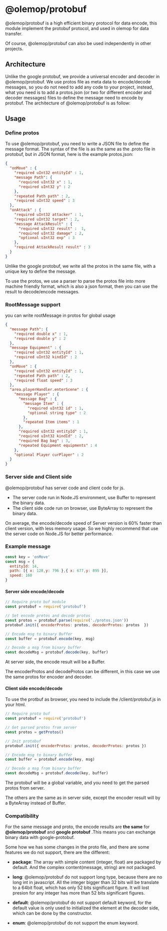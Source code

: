 # @olemop/protobuf

@olemop/protobuf is a high efficient binary protocol for data encode, this module implement the protobuf protocol, and used in olemop for data transfer.

Of course, @olemop/protobuf can also be used independently in other projects.

## Architecture

Unlike the google protobuf, we provide a universal encoder and decoder in @olemop/protobuf. We use protos file as meta data to encode/decode messages, so you do not need to add any code to your project, instead, what you need is to add a protos.json (or two for different encoder and decoder messages) files to define the message need to encode by protobuf. The architecture of @olemop/protobuf is as follow:

## Usage

### Define protos

To use @olemop/protobuf, you need to write a JSON file to define the message format. The syntax of the file is as the same as the .proto file in protobuf, but in JSON format, here is the example protos.json:

```json
{
  "onMove" : {
    "required uInt32 entityId" : 1,
    "message Path": {
      "required uInt32 x" : 1,
      "required uInt32 y" : 2
    },
    "repeated Path path" : 2,
    "required uInt32 speed" : 3
  },
  "onAttack" : {
    "required uInt32 attacker" : 1,
    "required uInt32 target" : 2,
    "message AttackResult" : {
      "required uInt32 result" :  1,
      "required uInt32 damage" : 2,
      "optional uInt32 exp" : 3
    },
    "required AttackResult result" : 3
  }
}
```

Unlike the google protobuf, we write all the protos in the same file, with a unique key to define the message.

To use the protos, we use a parser to parse the protos file into more machine friendly format, which is also a json format, then you can use the result to decode/encode messages.

### RootMessage support

you can write rootMessage in protos for global usage

```json
{
  "message Path": {
    "required double x" : 1,
    "required double y" : 2
  },
  "message Equipment" : {
    "required uInt32 entityId" : 1,
    "required uInt32 kindId" : 2
  },
  "onMove" : {
    "required uInt32 entityId" : 1,
    "repeated Path path" : 2,
    "required float speed" : 3
  },
  "area.playerHandler.enterScene" : {
    "message Player" : {
      "message Bag" : {
        "message Item" : {
          "required uInt32 id" : 1,
          "optional string type" : 2
        },
        "repeated Item items" : 1
      },
      "required uInt32 entityId" : 1,
      "required uInt32 kindId" : 2,
      "required Bag bag" : 3,
      "repeated Equipment equipments" : 4
    },
    "optional Player curPlayer" : 2
  }
}
```

### Server side and Client side

@olemop/protobuf has server code and client code for js.

- The server code run in Node.JS environment, use Buffer to represent the binary data.
- The client side code run on browser, use ByteArray to represent the binary data.

On average, the encode/decode speed of Server version is 60% faster than client version, with less memory usage. So we highly recommend that use the server code on Node.JS for better performance.

### Example message

```javascript
const key = 'onMove'
const msg = {
  entityId: 14,
  path: [{ x: 128,y: 796 },{ x: 677,y: 895 }],
  speed: 160
}
```

#### Server side encode/decode

```javascript
// Require proto buf module
const protobuf = require('protobuf')

// Set encode protos and decode protos
const protos = protobuf.parse(require('./protos.json'))
protobuf.init({ encoderProtos: protos, decoderProtos: protos  })

// Encode msg to binary Buffer
const buffer = protobuf.encode(key, msg)

// Decode a msg from binary buffer
const decodeMsg = protobuf.decode(key, buffer)
```

At server side, the encode result will be a Buffer.

The encoderProtos and decodeProtos can be different, in this case we use the same protos for encoder and decoder.

#### Client side encode/decode

To use the protbuf as browser, you need to include the /client/protobuf.js in your html.

```javascript
// Require proto buf
const protobuf = require('protobuf')

// Get parsed protos from server
const protos = getProtos()

// Init protobuf
protobuf.init({ encoderProtos: protos, decoderProtos: protos })

// Encode msg to binary Buffer
const buffer = protobuf.encode(key, msg)

// Decode a msg from binary buffer
const decodeMsg = protobuf.decode(key, buffer)
```

The protobuf will be a global variable, and you need to get the parsed protos from server.

The others are the same as in server side, except the encoder result will by a ByteArray instead of Buffer.

### Compatibility

For the same message and proto, the encode results are **the same** for **@olemop/protobuf** and **google protobuf** .This means you can exchange binary data with google-protobuf.

Some how we has some changes in the proto file, and there are some features we do not support, there are the different:

- **package**: The array with simple content (integer, float) are packaged by default. And the complex content(message, string) are not packaged.

- **long**: @olemop/protobuf do not support long type, because there are no long int in javascript. All the integer bigger than 32 bits will be translate to a 64bit float, which has only 52 bits significant figure. It will lost presion for any integer has more than 52 bits significant figures.

- **default**: @olemop/protobuf do not support default keyword, for the default value is only used to initialized the element at the decoder side, which can be done by the constructor.

- **enum**: @olemop/protobuf do not support the enum keyword.
